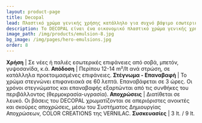 ```yaml
---
layout: product-page
title: Decopal
lead: Πλαστικό χρώμα γενικής χρήσης κατάλληλο για συχνό βάψιμο εσωτερικών χώρων
description: Το DECOPAL είναι ένα οικονομικό πλαστικό χρώμα γενικής χρήσης, κατάλληλο για την προστασία και διακόσμηση εσωτερικών επιφανειών όπως τοίχοι, ταβάνια, αποθήκες, κλιμακοστάσια. Αποτελεί την πλεον οικονομική λύση, για χώρους που χρειάζονται συχνό βάψιμο και φρεσκάρισμα, όπως μεγάλα δημόσια έργα, σχολεία, ξενοδοχεία, νοσοκομεία, εργοστάσια. Εφαρμόζεται εύκολα και γρήγορα σε οποιαδήποτε νέα ή παλιά επιφάνεια από σοβά, μπετόν, τούβλο, ξύλο, γυψοσανίδα, προσφέροντας μία όμορφη λεία ματ επιφάνεια. Το DECOPAL συνδυάζει μεγάλη λευκότητα, υψηλή καλυπτικότητα, απόδοση, ευκολία εφαρμογής και πολύ καλό άπλωμα.
image_path: /img/products/emulsion-8.jpg
bg_image: /img/pages/hero-emulsions.jpg
order: 8
---
```


**Χρήση** | Σε νέες ή παλιές εσωτερικές επιφάνειες από σοβά, μπετόν, γυψοσανίδα, κ.ά.
**Απόδοση** | Περίπου 12-14 m²/lt ανά στρώση, σε κατάλληλα  προετοιμασμένες επιφάνειες.
**Στέγνωμα - Επαναβαφή** | Το χρώμα στεγνώνει επιφανειακά σε 60 λεπτά. Επαναβάφεται σε 3 ώρες. Οι χρόνοι στεγνώματος και επαναβαφής εξαρτώνται από τις συνθήκες του περιβάλλοντος (θερμοκρασία-υγρασία).
**Αποχρώσεις** |  Διατίθεται σε λευκό. Οι βάσεις του DECOPAL χρωματίζονται σε απεριόριστες ανοικτές και σκούρες αποχρώσεις, μέσω του Συστήματος Δημιουργίας Αποχρώσεων, COLOR CREATIONS της VERNILAC.
**Συσκευασίες** | 3 lt. / 9 lt.
